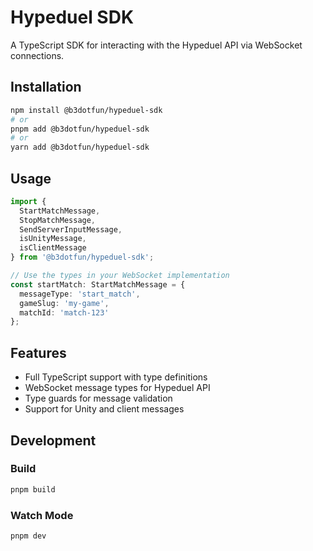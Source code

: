 # Hypeduel SDK

A TypeScript SDK for interacting with the Hypeduel API via WebSocket connections.

## Installation

```bash
npm install @b3dotfun/hypeduel-sdk
# or
pnpm add @b3dotfun/hypeduel-sdk
# or
yarn add @b3dotfun/hypeduel-sdk
```

## Usage

```typescript
import { 
  StartMatchMessage, 
  StopMatchMessage, 
  SendServerInputMessage,
  isUnityMessage,
  isClientMessage
} from '@b3dotfun/hypeduel-sdk';

// Use the types in your WebSocket implementation
const startMatch: StartMatchMessage = {
  messageType: 'start_match',
  gameSlug: 'my-game',
  matchId: 'match-123'
};
```

## Features

- Full TypeScript support with type definitions
- WebSocket message types for Hypeduel API
- Type guards for message validation
- Support for Unity and client messages

## Development

### Build

```bash
pnpm build
```

### Watch Mode

```bash
pnpm dev
```



